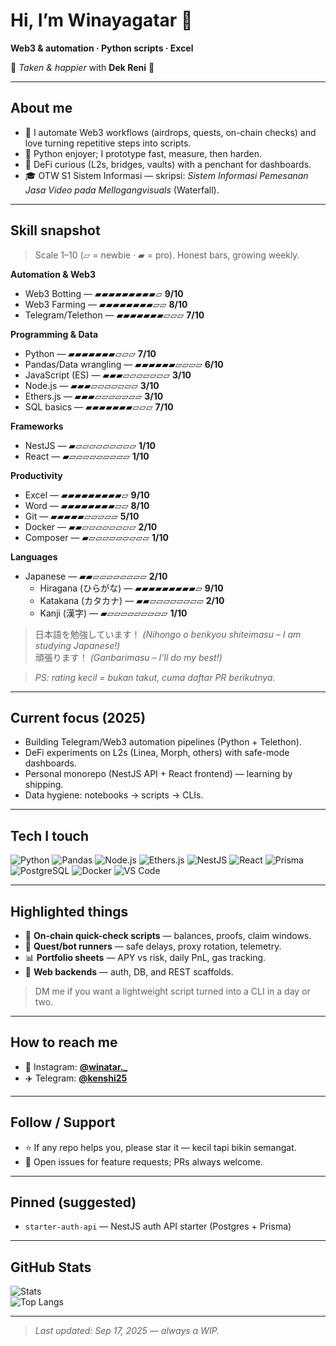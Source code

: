 # Hi, I’m Winayagatar 👋

**Web3 & automation · Python scripts · Excel**

💞 *Taken & happier* with **Dek Reni** 💞

---

## About me

* 🧩 I automate Web3 workflows (airdrops, quests, on-chain checks) and love turning repetitive steps into scripts.
* 🐍 Python enjoyer; I prototype fast, measure, then harden.
* 🧪 DeFi curious (L2s, bridges, vaults) with a penchant for dashboards.
* 🎓 OTW S1 Sistem Informasi — skripsi: *Sistem Informasi Pemesanan Jasa Video pada Mellogangvisuals* (Waterfall).

---

## Skill snapshot

> Scale 1–10 (▱ = newbie · ▰ = pro). Honest bars, growing weekly.

**Automation & Web3**

* Web3 Botting — ▰▰▰▰▰▰▰▰▰▱ **9/10**
* Web3 Farming — ▰▰▰▰▰▰▰▰▱▱ **8/10**
* Telegram/Telethon — ▰▰▰▰▰▰▰▱▱▱ **7/10**

**Programming & Data**

* Python — ▰▰▰▰▰▰▰▱▱▱ **7/10**
* Pandas/Data wrangling — ▰▰▰▰▰▰▱▱▱▱ **6/10**
* JavaScript (ES) — ▰▰▰▱▱▱▱▱▱▱ **3/10**
* Node.js — ▰▰▰▱▱▱▱▱▱▱ **3/10**
* Ethers.js — ▰▰▰▱▱▱▱▱▱▱ **3/10**
* SQL basics — ▰▰▰▰▰▰▰▱▱▱ **7/10**

**Frameworks**

* NestJS — ▰▱▱▱▱▱▱▱▱▱ **1/10**
* React — ▰▱▱▱▱▱▱▱▱▱ **1/10**

**Productivity**

* Excel — ▰▰▰▰▰▰▰▰▰▱ **9/10**
* Word — ▰▰▰▰▰▰▰▰▱▱ **8/10**
* Git — ▰▰▰▰▰▱▱▱▱▱ **5/10**
* Docker — ▰▰▱▱▱▱▱▱▱▱ **2/10**
* Composer — ▰▱▱▱▱▱▱▱▱▱ **1/10**

**Languages**

* Japanese — ▰▰▱▱▱▱▱▱▱▱ **2/10**
  * Hiragana (ひらがな) — ▰▰▰▰▰▰▰▰▰▱ **9/10**
  * Katakana (カタカナ) — ▰▰▱▱▱▱▱▱▱▱ **2/10**
  * Kanji (漢字) — ▰▱▱▱▱▱▱▱▱▱ **1/10**

> 日本語を勉強しています！ *(Nihongo o benkyou shiteimasu – I am studying Japanese!)*  
> 頑張ります！ *(Ganbarimasu – I’ll do my best!)*

> *PS: rating kecil = bukan takut, cuma daftar PR berikutnya.*

---

## Current focus (2025)

* Building Telegram/Web3 automation pipelines (Python + Telethon).
* DeFi experiments on L2s (Linea, Morph, others) with safe-mode dashboards.
* Personal monorepo (NestJS API + React frontend) — learning by shipping.
* Data hygiene: notebooks → scripts → CLIs.

---

## Tech I touch

![Python](https://img.shields.io/badge/Python-3776AB?logo=python&logoColor=white)
![Pandas](https://img.shields.io/badge/Pandas-150458?logo=pandas&logoColor=white)
![Node.js](https://img.shields.io/badge/Node.js-339933?logo=node.js&logoColor=white)
![Ethers.js](https://img.shields.io/badge/Ethers.js-2535A0?logo=ethereum&logoColor=white)
![NestJS](https://img.shields.io/badge/NestJS-E0234E?logo=nestjs&logoColor=white)
![React](https://img.shields.io/badge/React-20232A?logo=react&logoColor=61DAFB)
![Prisma](https://img.shields.io/badge/Prisma-2D3748?logo=prisma&logoColor=white)
![PostgreSQL](https://img.shields.io/badge/PostgreSQL-4169E1?logo=postgresql&logoColor=white)
![Docker](https://img.shields.io/badge/Docker-2496ED?logo=docker&logoColor=white)
![VS Code](https://img.shields.io/badge/VS%20Code-007ACC?logo=visual-studio-code&logoColor=white)

---

## Highlighted things

* 🔧 **On-chain quick-check scripts** — balances, proofs, claim windows.
* 🤖 **Quest/bot runners** — safe delays, proxy rotation, telemetry.
* 📊 **Portfolio sheets** — APY vs risk, daily PnL, gas tracking.
* 🧱 **Web backends** — auth, DB, and REST scaffolds.

> DM me if you want a lightweight script turned into a CLI in a day or two.

---

## How to reach me

* 📸 Instagram: **[@winatar._](https://instagram.com/winatar._)**
* ✈️ Telegram: **[@kenshi25](https://t.me/kenshi25)**

---

## Follow / Support

* ⭐️ If any repo helps you, please star it — kecil tapi bikin semangat.
* 📝 Open issues for feature requests; PRs always welcome.

---

## Pinned (suggested)

* `starter-auth-api` — NestJS auth API starter (Postgres + Prisma)

---

## GitHub Stats

![Stats](https://github-readme-stats.vercel.app/api?username=ryuken25&show_icons=true&theme=transparent)  
![Top Langs](https://github-readme-stats.vercel.app/api/top-langs/?username=ryuken25&layout=compact&theme=transparent)

---

> *Last updated: Sep 17, 2025 — always a WIP.*

